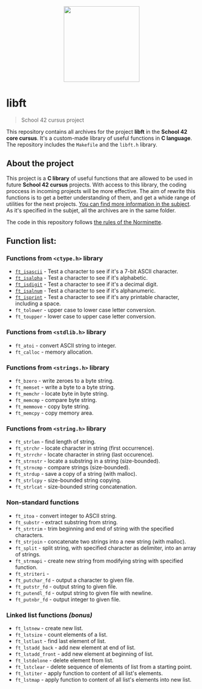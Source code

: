 <div id="header" align="center">
  <img src="https://media.giphy.com/media/ztl9x7JlhSlU4MWD6h/giphy.gif" width="200"/>
</div>

# libft
> School 42 cursus project

This repository contains all archives for the project __libft__ in the __School 42 core cursus__. It's a custom-made library of useful functions in __C language__. The repository includes the `Makefile` and the `libft.h` library.

## About the project 

This project is a __C library__ of useful functions that are allowed to be used in future __School 42 cursus__ projects. With access to this library, the coding proccess in incoming projects will be more effective. The aim of rewrite this functions is to get a better understanding of them, and get a whide range of utilities for the next projects. [You can find more information in the subject](https://github.com/PublioElio/School-42-libft/blob/main/libft_subject.pdf). As it's specified in the subjet, all the archives are in the same folder.

The code in this repository follows [the rules of the Norminette](https://github.com/PublioElio/School42-Piscina-agosto-2022/blob/main/norme.es.pdf).

## Function list:

### Functions from `<ctype.h>` library
* [`ft_isascii`](https://github.com/PublioElio/School-42-libft/blob/main/ft_isascii.c) - Test a character to see if it's a 7-bit ASCII character.
* [`ft_isalpha`](https://github.com/PublioElio/School-42-libft/blob/main/ft_isalpha.c) - Test a character to see if it's alphabetic.
* [`ft_isdigit`](https://github.com/PublioElio/School-42-libft/blob/main/ft_isdigit.c) - Test a character to see if it's a decimal digit.
* [`ft_isalnum`](https://github.com/PublioElio/School-42-libft/blob/main/ft_isalnum.c) - Test a character to see if it's alphanumeric.
* [`ft_isprint`](https://github.com/PublioElio/School-42-libft/blob/main/ft_isprint.c) - Test a character to see if it's any printable character, including a space.
* `ft_tolower` - upper case to lower case letter conversion.
* `ft_toupper` - lower case to upper case letter conversion.

### Functions from `<stdlib.h>` library
* `ft_atoi` - convert ASCII string to integer.
* `ft_calloc` - memory allocation.

### Functions from `<strings.h>` library
* `ft_bzero` - write zeroes to a byte string.
* `ft_memset` - write a byte to a byte string.
* `ft_memchr` - locate byte in byte string.
* `ft_memcmp` - compare byte string.
* `ft_memmove` - copy byte string.
* `ft_memcpy` - copy memory area.

### Functions from `<string.h>` library
* `ft_strlen` - find length of string.
* `ft_strchr` - locate character in string (first occurrence).
* `ft_strrchr` - locate character in string (last occurence).
* `ft_strnstr` - locate a substring in a string (size-bounded).
* `ft_strncmp` - compare strings (size-bounded).
* `ft_strdup` - save a copy of a string (with malloc).
* `ft_strlcpy` - size-bounded string copying.
* `ft_strlcat` - size-bounded string concatenation.

### Non-standard functions
* `ft_itoa` - convert integer to ASCII string.
* `ft_substr` - extract substring from string.
* `ft_strtrim` - trim beginning and end of string with the specified characters.
* `ft_strjoin` - concatenate two strings into a new string (with malloc).
* `ft_split` - split string, with specified character as delimiter, into an array of strings.
* `ft_strmapi` - create new string from modifying string with specified function.
* `ft_striteri` -
* `ft_putchar_fd` - output a character to given file.
* `ft_putstr_fd` - output string to given file.
* `ft_putendl_fd` - output string to given file with newline.
* `ft_putnbr_fd` - output integer to given file.

### Linked list functions *(bonus)*
* `ft_lstnew` - create new list.
* `ft_lstsize` - count elements of a list.
* `ft_lstlast` - find last element of list.
* `ft_lstadd_back` - add new element at end of list.
* `ft_lstadd_front` - add new element at beginning of list.
* `ft_lstdelone` - delete element from list.
* `ft_lstclear` - delete sequence of elements of list from a starting point.
* `ft_lstiter` - apply function to content of all list's elements.
* `ft_lstmap` - apply function to content of all list's elements into new list.

